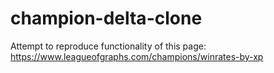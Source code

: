 # champion-delta-clone
Attempt to reproduce functionality of this page: https://www.leagueofgraphs.com/champions/winrates-by-xp
